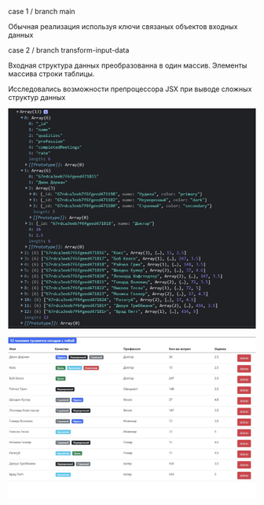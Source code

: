 case 1 / branch main

Обычная реализация используя ключи связаных объектов входных данных

case 2 / branch transform-input-data

Входная структура данных преобразованна в один массив.
Элементы массива строки таблицы.

Исследовались возможности препроцессора JSX при выводе сложныx структур данных

![alt tag](https://github.com/egolegegit/2_Frontend_lesson_2_1/blob/transform-input-data/screenshort/Screenshot%202021-08-25%20141541-unput%20array.jpg 'Входной массив данных')

![alt tag](https://github.com/egolegegit/2_Frontend_lesson_2_1/blob/main/screenshort/Screenshot%202021-08-24%20235407-full.jpg 'Итоговая таблица')